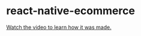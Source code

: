 # react-native-ecommerce

[Watch the video to learn how it was made.](https://youtu.be/rNsjfLA8XSg)
